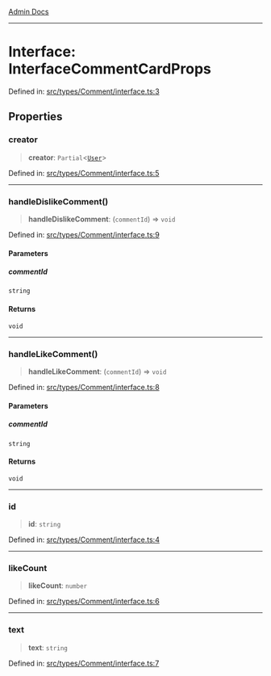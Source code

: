 [Admin Docs](/)

***

# Interface: InterfaceCommentCardProps

Defined in: [src/types/Comment/interface.ts:3](https://github.com/PalisadoesFoundation/talawa-admin/blob/main/src/types/Comment/interface.ts#L3)

## Properties

### creator

> **creator**: `Partial`\<[`User`](types\User\type\README\type-aliases\User.md)\>

Defined in: [src/types/Comment/interface.ts:5](https://github.com/PalisadoesFoundation/talawa-admin/blob/main/src/types/Comment/interface.ts#L5)

***

### handleDislikeComment()

> **handleDislikeComment**: (`commentId`) => `void`

Defined in: [src/types/Comment/interface.ts:9](https://github.com/PalisadoesFoundation/talawa-admin/blob/main/src/types/Comment/interface.ts#L9)

#### Parameters

##### commentId

`string`

#### Returns

`void`

***

### handleLikeComment()

> **handleLikeComment**: (`commentId`) => `void`

Defined in: [src/types/Comment/interface.ts:8](https://github.com/PalisadoesFoundation/talawa-admin/blob/main/src/types/Comment/interface.ts#L8)

#### Parameters

##### commentId

`string`

#### Returns

`void`

***

### id

> **id**: `string`

Defined in: [src/types/Comment/interface.ts:4](https://github.com/PalisadoesFoundation/talawa-admin/blob/main/src/types/Comment/interface.ts#L4)

***

### likeCount

> **likeCount**: `number`

Defined in: [src/types/Comment/interface.ts:6](https://github.com/PalisadoesFoundation/talawa-admin/blob/main/src/types/Comment/interface.ts#L6)

***

### text

> **text**: `string`

Defined in: [src/types/Comment/interface.ts:7](https://github.com/PalisadoesFoundation/talawa-admin/blob/main/src/types/Comment/interface.ts#L7)
